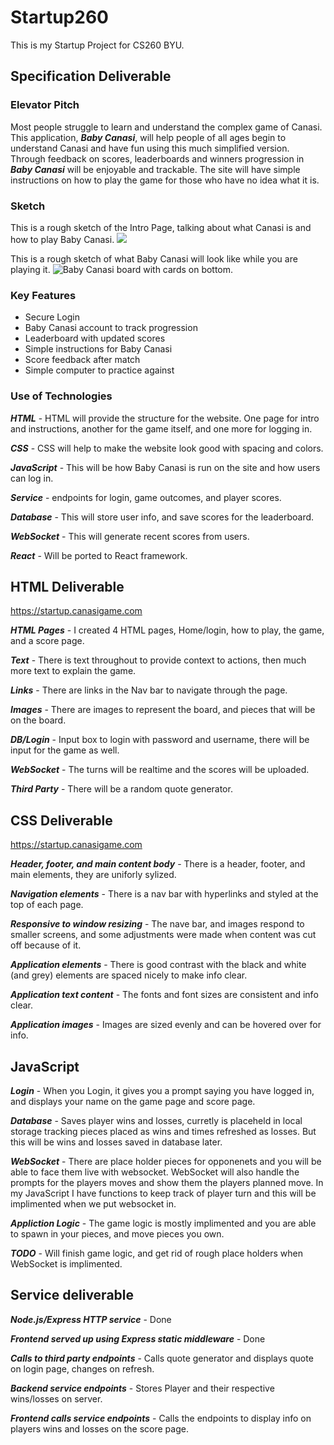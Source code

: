 # Startup260
This is my Startup Project for CS260 BYU.

## Specification Deliverable

### Elevator Pitch
Most people struggle to learn and understand the complex game of Canasi. This application, ***Baby Canasi***, will help people of all ages begin to understand Canasi and have fun using this much simplified version. Through feedback on scores, leaderboards and winners progression in ***Baby Canasi*** will be enjoyable and trackable. The site will have simple instructions on how to play the game for those who have no idea what it is.

### Sketch
This is a rough sketch of the Intro Page, talking about what Canasi is and how to play Baby Canasi.
![](https://github.com/DatumWeb/Startup260/assets/97472760/139ebc17-ab7e-4dbd-8653-07f3a405d58e.jpg)

This is a rough sketch of what Baby Canasi will look like while you are playing it.
![Baby Canasi board with cards on bottom.](https://github.com/DatumWeb/Startup260/assets/97472760/d23d393b-76ce-4528-84d2-9790b11eabad)

### Key Features
* Secure Login
* Baby Canasi account to track progression
* Leaderboard with updated scores
* Simple instructions for Baby Canasi
* Score feedback after match
* Simple computer to practice against


### Use of Technologies 
***HTML*** - HTML will provide the structure for the website. One page for intro and instructions, another for the game itself, and one more for logging in. 

***CSS*** - CSS will help to make the website look good with spacing and colors.

***JavaScript*** - This will be how Baby Canasi is run on the site and how users can log in.

***Service*** - endpoints for login, game outcomes, and player scores.

***Database*** - This will store user info, and save scores for the leaderboard. 

***WebSocket*** - This will generate recent scores from users.

***React*** - Will be ported to React framework.

## HTML Deliverable

https://startup.canasigame.com

***HTML Pages*** - I created 4 HTML pages, Home/login, how to play, the game, and a score page.

***Text*** - There is text throughout to provide context to actions, then much more text to explain the game.

***Links*** - There are links in the Nav bar to navigate through the page.

***Images*** - There are images to represent the board, and pieces that will be on the board.

***DB/Login*** - Input box to login with password and username, there will be input for the game as well.

***WebSocket*** - The turns will be realtime and the scores will be uploaded.

***Third Party*** - There will be a random quote generator.

## CSS Deliverable
https://startup.canasigame.com

***Header, footer, and main content body*** - There is a header, footer, and main elements, they are uniforly sylized.

***Navigation elements*** - There is a nav bar with hyperlinks and styled at the top of each page.

***Responsive to window resizing*** - The nave bar, and images respond to smaller screens, and some adjustments were made when content was cut off because of it.

***Application elements*** - There is good contrast with the black and white (and grey) elements are spaced nicely to make info clear.

***Application text content*** - The fonts and font sizes are consistent and info clear.

***Application images*** - Images are sized evenly and can be hovered over for info.

## JavaScript
***Login*** - When you Login, it gives you a prompt saying you have logged in, and displays your name on the game page and score page.

***Database*** - Saves player wins and losses, curretly is placeheld in local storage tracking pieces placed as wins and times refreshed as losses. But this will be wins and losses saved in database later.

***WebSocket*** - There are place holder pieces for opponenets and you will be able to face them live with websocket. WebSocket will also handle the prompts for the players moves and show them the players planned move. In my JavaScript I have functions to keep track of player turn and this will be implimented when we put websocket in.

***Appliction Logic*** - The game logic is mostly implimented and you are able to spawn in your pieces, and move pieces you own.

***TODO*** - Will finish game logic, and get rid of rough place holders when WebSocket is implimented.

## Service deliverable
***Node.js/Express HTTP service*** - Done

***Frontend served up using Express static middleware*** - Done

***Calls to third party endpoints*** - Calls quote generator and displays quote on login page, changes on refresh.

***Backend service endpoints*** - Stores Player and their respective wins/losses on server.

***Frontend calls service endpoints*** - Calls the endpoints to display info on players wins and losses on the score page.



